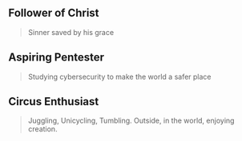 ## Follower of Christ
> Sinner saved by his grace


## Aspiring Pentester
> Studying cybersecurity to make the world a safer place


## Circus Enthusiast
> Juggling, Unicycling, Tumbling. Outside, in the world, enjoying creation.
